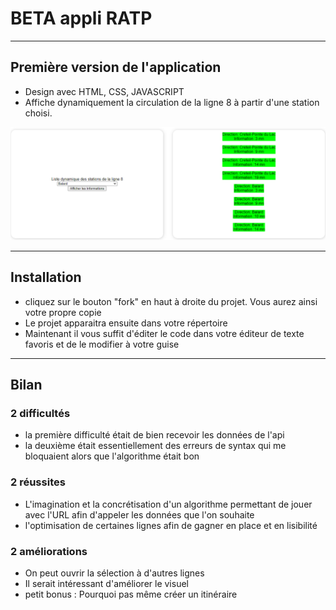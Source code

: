 # BETA appli RATP
___

## Première version de l'application
- Design avec HTML, CSS, JAVASCRIPT
- Affiche dynamiquement la circulation de la ligne 8 à partir d'une station choisi.

![beta](images/capture1.PNG)

___

## Installation
- cliquez sur le bouton "fork" en haut à droite du projet. Vous aurez ainsi votre propre copie
- Le projet apparaitra ensuite dans votre répertoire
- Maintenant il vous suffit d'éditer le code dans votre éditeur de texte favoris et de le modifier à votre guise
___

## Bilan

### 2 difficultés
- la première difficulté était de bien recevoir les données de l'api
- la deuxième était essentiellement des erreurs de syntax qui me bloquaient alors que l'algorithme était bon

### 2 réussites
- L'imagination et la concrétisation d'un algorithme permettant de jouer avec l'URL afin d'appeler les données que l'on souhaite
- l'optimisation de certaines lignes afin de gagner en place et en lisibilité

### 2 améliorations
- On peut ouvrir la sélection à d'autres lignes
- Il serait intéressant d'améliorer le visuel
- petit bonus : Pourquoi pas même créer un itinéraire 